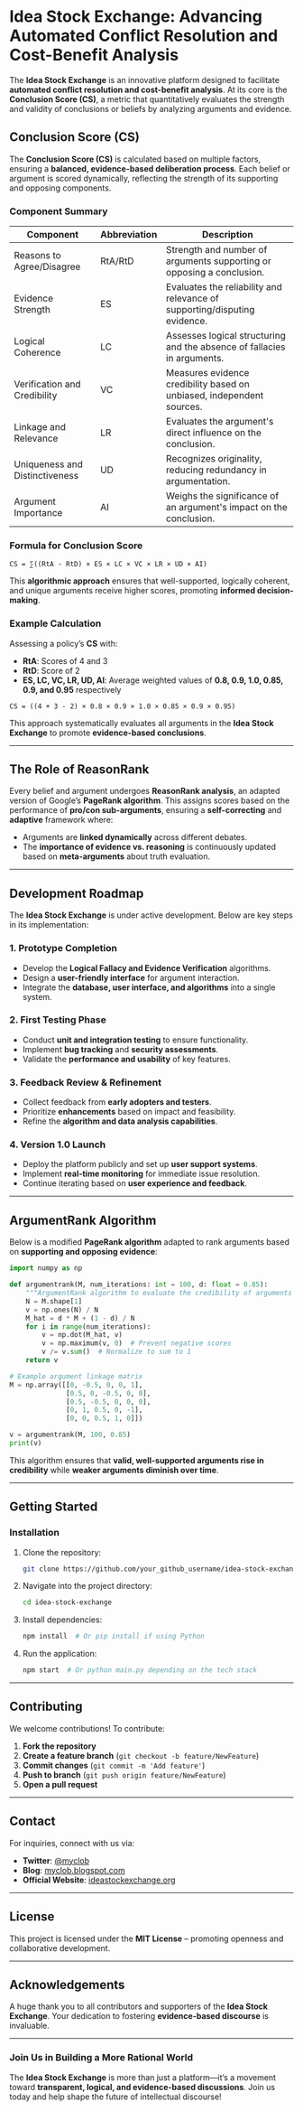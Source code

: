 # Idea Stock Exchange: Advancing Automated Conflict Resolution and Cost-Benefit Analysis

The **Idea Stock Exchange** is an innovative platform designed to facilitate **automated conflict resolution and cost-benefit analysis**. At its core is the **Conclusion Score (CS)**, a metric that quantitatively evaluates the strength and validity of conclusions or beliefs by analyzing arguments and evidence.

## Conclusion Score (CS)

The **Conclusion Score (CS)** is calculated based on multiple factors, ensuring a **balanced, evidence-based deliberation process**. Each belief or argument is scored dynamically, reflecting the strength of its supporting and opposing components.

### **Component Summary**

| Component                      | Abbreviation | Description                                                               |
| ------------------------------ | ------------ | ------------------------------------------------------------------------- |
| Reasons to Agree/Disagree      | RtA/RtD      | Strength and number of arguments supporting or opposing a conclusion.     |
| Evidence Strength              | ES           | Evaluates the reliability and relevance of supporting/disputing evidence. |
| Logical Coherence              | LC           | Assesses logical structuring and the absence of fallacies in arguments.   |
| Verification and Credibility   | VC           | Measures evidence credibility based on unbiased, independent sources.     |
| Linkage and Relevance          | LR           | Evaluates the argument's direct influence on the conclusion.              |
| Uniqueness and Distinctiveness | UD           | Recognizes originality, reducing redundancy in argumentation.             |
| Argument Importance            | AI           | Weighs the significance of an argument's impact on the conclusion.        |

### **Formula for Conclusion Score**

```
CS = ∑((RtA - RtD) × ES × LC × VC × LR × UD × AI)
```

This **algorithmic approach** ensures that well-supported, logically coherent, and unique arguments receive higher scores, promoting **informed decision-making**.

### **Example Calculation**

Assessing a policy’s **CS** with:
- **RtA**: Scores of 4 and 3
- **RtD**: Score of 2
- **ES, LC, VC, LR, UD, AI**: Average weighted values of **0.8, 0.9, 1.0, 0.85, 0.9, and 0.95** respectively

```
CS = ((4 + 3 - 2) × 0.8 × 0.9 × 1.0 × 0.85 × 0.9 × 0.95)
```

This approach systematically evaluates all arguments in the **Idea Stock Exchange** to promote **evidence-based conclusions**.

---

## **The Role of ReasonRank**

Every belief and argument undergoes **ReasonRank analysis**, an adapted version of Google’s **PageRank algorithm**. This assigns scores based on the performance of **pro/con sub-arguments**, ensuring a **self-correcting** and **adaptive** framework where:

- Arguments are **linked dynamically** across different debates.
- The **importance of evidence vs. reasoning** is continuously updated based on **meta-arguments** about truth evaluation.

---

## **Development Roadmap**

The **Idea Stock Exchange** is under active development. Below are key steps in its implementation:

### **1. Prototype Completion**

- Develop the **Logical Fallacy and Evidence Verification** algorithms.
- Design a **user-friendly interface** for argument interaction.
- Integrate the **database, user interface, and algorithms** into a single system.

### **2. First Testing Phase**

- Conduct **unit and integration testing** to ensure functionality.
- Implement **bug tracking** and **security assessments**.
- Validate the **performance and usability** of key features.

### **3. Feedback Review & Refinement**

- Collect feedback from **early adopters and testers**.
- Prioritize **enhancements** based on impact and feasibility.
- Refine the **algorithm and data analysis capabilities**.

### **4. Version 1.0 Launch**

- Deploy the platform publicly and set up **user support systems**.
- Implement **real-time monitoring** for immediate issue resolution.
- Continue iterating based on **user experience and feedback**.

---

## **ArgumentRank Algorithm**

Below is a modified **PageRank algorithm** adapted to rank arguments based on **supporting and opposing evidence**:

```python
import numpy as np

def argumentrank(M, num_iterations: int = 100, d: float = 0.85):
    """ArgumentRank algorithm to evaluate the credibility of arguments based on interlinking support."""
    N = M.shape[1]
    v = np.ones(N) / N
    M_hat = d * M + (1 - d) / N
    for i in range(num_iterations):
        v = np.dot(M_hat, v)
        v = np.maximum(v, 0)  # Prevent negative scores
        v /= v.sum()  # Normalize to sum to 1
    return v

# Example argument linkage matrix
M = np.array([[0, -0.5, 0, 0, 1],
              [0.5, 0, -0.5, 0, 0],
              [0.5, -0.5, 0, 0, 0],
              [0, 1, 0.5, 0, -1],
              [0, 0, 0.5, 1, 0]])

v = argumentrank(M, 100, 0.85)
print(v)
```

This algorithm ensures that **valid, well-supported arguments rise in credibility** while **weaker arguments diminish over time**.

---

## **Getting Started**

### **Installation**

1. Clone the repository:
   ```sh
   git clone https://github.com/your_github_username/idea-stock-exchange.git
   ```
2. Navigate into the project directory:
   ```sh
   cd idea-stock-exchange
   ```
3. Install dependencies:
   ```sh
   npm install  # Or pip install if using Python
   ```
4. Run the application:
   ```sh
   npm start  # Or python main.py depending on the tech stack
   ```

---

## **Contributing**

We welcome contributions! To contribute:

1. **Fork the repository**
2. **Create a feature branch** (`git checkout -b feature/NewFeature`)
3. **Commit changes** (`git commit -m 'Add feature'`)
4. **Push to branch** (`git push origin feature/NewFeature`)
5. **Open a pull request**

---

## **Contact**

For inquiries, connect with us via:

- **Twitter**: [@myclob](https://twitter.com/myclob)
- **Blog**: [myclob.blogspot.com](https://myclob.blogspot.com/)
- **Official Website**: [ideastockexchange.org](https://ideastockexchange.org/)

---

## **License**

This project is licensed under the **MIT License** – promoting openness and collaborative development.

---

## **Acknowledgements**

A huge thank you to all contributors and supporters of the **Idea Stock Exchange**. Your dedication to fostering **evidence-based discourse** is invaluable.

---

### **Join Us in Building a More Rational World**

The **Idea Stock Exchange** is more than just a platform—it’s a movement toward **transparent, logical, and evidence-based discussions**. Join us today and help shape the future of intellectual discourse!

